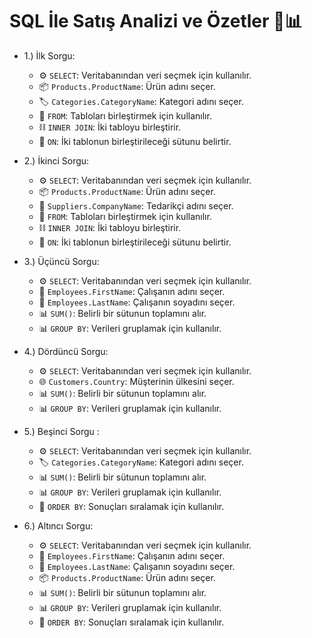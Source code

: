 # SQL İle Satış Analizi ve Özetler 💽📊

* 1.) İlk Sorgu:
   - ⚙️ `SELECT`: Veritabanından veri seçmek için kullanılır.
   - 📦 `Products.ProductName`: Ürün adını seçer.
   - 🏷️ `Categories.CategoryName`: Kategori adını seçer.
   - 🔄 `FROM`: Tabloları birleştirmek için kullanılır.
   - ⛓️ `INNER JOIN`: İki tabloyu birleştirir.
   - 🧩 `ON`: İki tablonun birleştirileceği sütunu belirtir.

* 2.) İkinci Sorgu:
   - ⚙️ `SELECT`: Veritabanından veri seçmek için kullanılır.
   - 📦 `Products.ProductName`: Ürün adını seçer.
   - 🏢 `Suppliers.CompanyName`: Tedarikçi adını seçer.
   - 🔄 `FROM`: Tabloları birleştirmek için kullanılır.
   - ⛓️ `INNER JOIN`: İki tabloyu birleştirir.
   - 🧩 `ON`: İki tablonun birleştirileceği sütunu belirtir.

* 3.) Üçüncü Sorgu:
   - ⚙️ `SELECT`: Veritabanından veri seçmek için kullanılır.
   - 👤 `Employees.FirstName`: Çalışanın adını seçer.
   - 👤 `Employees.LastName`: Çalışanın soyadını seçer.
   - 📊 `SUM()`: Belirli bir sütunun toplamını alır.
   - 📊 `GROUP BY`: Verileri gruplamak için kullanılır.

* 4.) Dördüncü Sorgu:
   - ⚙️ `SELECT`: Veritabanından veri seçmek için kullanılır.
   - 🌐 `Customers.Country`: Müşterinin ülkesini seçer.
   - 📊 `SUM()`: Belirli bir sütunun toplamını alır.
   - 📊 `GROUP BY`: Verileri gruplamak için kullanılır.

* 5.) Beşinci Sorgu :
   - ⚙️ `SELECT`: Veritabanından veri seçmek için kullanılır.
   - 🏷️ `Categories.CategoryName`: Kategori adını seçer.
   - 📊 `SUM()`: Belirli bir sütunun toplamını alır.
   - 📊 `GROUP BY`: Verileri gruplamak için kullanılır.
   - 🔢 `ORDER BY`: Sonuçları sıralamak için kullanılır.

* 6.) Altıncı Sorgu:
   - ⚙️ `SELECT`: Veritabanından veri seçmek için kullanılır.
   - 👤 `Employees.FirstName`: Çalışanın adını seçer.
   - 👤 `Employees.LastName`: Çalışanın soyadını seçer.
   - 📦 `Products.ProductName`: Ürün adını seçer.
   - 📊 `SUM()`: Belirli bir sütunun toplamını alır.
   - 📊 `GROUP BY`: Verileri gruplamak için kullanılır.
   - 🔢 `ORDER BY`: Sonuçları sıralamak için kullanılır.






